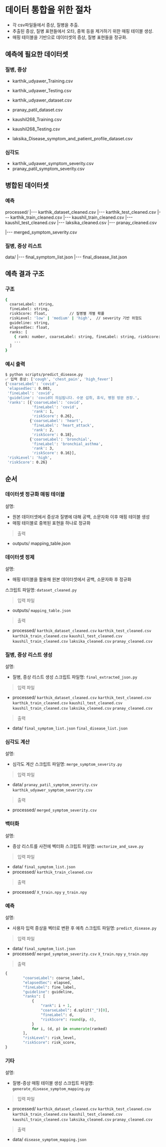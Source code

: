 # 데이터 통합을 위한 절차
- 각 csv파일들에서 증상, 질병을 추출.
- 추출된 증상, 질병 표현들에서 오타, 중복 등을 제거하기 위한 매핑 테이블 생성.
- 매핑 테이블을 기반으로 데이터셋의 증상, 질병 표현들을 정규화.


## 예측에 필요한 데이터셋
### 질병, 증상
- karthik_udyawer_Training.csv
- karthik_udyawer_Testing.csv
- karthik_udyawer_dataset.csv

- pranay_patil_dataset.csv

- kaushil268_Training.csv
- kaushil268_Testing.csv

- laksika_Disease_symptom_and_patient_profile_dataset.csv

### 심각도
- karthik_udyawer_symptom_severity.csv
- pranay_patil_symptom_severity.csv

## 병합된 데이터셋
### 예측
processed/
|--- karthik_dataset_cleaned.csv
|--- karthik_test_cleaned.csv
|--- karthik_train_cleaned.csv
|--- kaushil_train_cleaned.csv
|--- kaushil_test_cleaned.csv
|--- laksika_cleaned.csv
|--- pranay_cleaned.csv

|--- merged_symptom_severity.csv

### 질병, 증상 리스트
data/
|--- final_symptom_list.json
|--- final_disease_list.json

## 예측 결과 구조
### 구조
```sh
{
  coarseLabel: string,
  fineLabel: string,
  riskScore: float,          // 질병별 개별 확률
  riskLevel: 'low' | 'medium' | 'high',  // severity 기반 위험도
  guideline: string,
  elapsedSec: float,
  ranks: [
    { rank: number, coarseLabel: string, fineLabel: string, riskScore: float },
    ...
  ]
}
```

### 예시 출력
```sh
$ python scripts/predict_disease.py 
✅ 입력 증상: ['cough', 'chest_pain', 'high_fever']
{'coarseLabel': 'covid',
 'elapsedSec': 0.003,
 'fineLabel': 'covid',
 'guideline': 'covid이 의심됩니다. 수분 섭취, 휴식, 병원 방문 권장.',
 'ranks': [{'coarseLabel': 'covid',
            'fineLabel': 'covid',
            'rank': 1,
            'riskScore': 0.26},
           {'coarseLabel': 'heart',
            'fineLabel': 'heart_attack',
            'rank': 2,
            'riskScore': 0.18},
           {'coarseLabel': 'bronchial',
            'fineLabel': 'bronchial_asthma',
            'rank': 3,
            'riskScore': 0.16}],
 'riskLevel': 'high',
 'riskScore': 0.26}
```



## 순서
### 데이터셋 정규화 매핑 테이블
설명:
- 원본 데이터셋에서 증상과 질병에 대해 공백, 소문자화 이후 매핑 테이블 생성
- 매핑 테이블로 중복된 표현을 하나로 정규화


> 출력
- outputs/
    mapping_table.json


### 데이터셋 정제
설명:
- 매핑 테이블을 활용해 원본 데이터셋에서 공백, 소문자화 후 정규화

스크립트 파일명: `dataset_cleaned.py`

> 입력 파일
- outputs/
    `mapping_table.json`

> 출력
- processed/
    `karthik_dataset_cleaned.csv`
    `karthik_test_cleaned.csv`
    `karthik_train_cleaned.csv`
    `kaushil_test_cleaned.csv`
    `kaushil_train_cleaned.csv`
    `laksika_cleaned.csv`
    `pranay_cleaned.csv`


### 질병, 증상 리스트 생성
설명:
- 질병, 증상 리스트 생성
스크립트 파일명: `final_extracted_json.py`


> 입력 파일
- processed/
    `karthik_dataset_cleaned.csv`
    `karthik_test_cleaned.csv`
    `karthik_train_cleaned.csv`
    `kaushil_test_cleaned.csv`
    `kaushil_train_cleaned.csv`
    `laksika_cleaned.csv`
    `pranay_cleaned.csv`

> 출력
- data/
    `final_symptom_list.json`
    `final_disease_list.json`



### 심각도 계산
설명:
- 심각도 계산
스크립트 파일명: `merge_symptom_severity.py`

> 입력 파일
- data/
    `pranay_patil_symptom_severity.csv`
    `karthik_udyawer_symptom_severity.csv`

> 출력
- processed/
    `merged_symptom_severity.csv`

### 백터화
설명:
- 증상 리스트를 사전에 벡터화
스크립트 파일명: `vectorize_and_save.py`

> 입력 파일
- data/
    `final_symptom_list.json`
- processed/
    `karthik_train_cleaned.csv`

> 출력
- processed/
    `X_train.npy`
    `y_train.npy`

### 예측
설명:
- 사용자 입력 증상을 벡터로 변환 후 예측
스크립트 파일명: `predict_disease.py`

> 입력 파일
- data/
    `final_symptom_list.json`
- processed/
    `merged_symptom_severity.csv`
    `X_train.npy`
    `y_train.npy`

> 출력
```py
{
        "coarseLabel": coarse_label,
        "elapsedSec": elapsed,
        "fineLabel": fine_label,
        "guideline": guideline,
        "ranks": [
            {
                "rank": i + 1,
                "coarseLabel": d.split("_")[0],
                "fineLabel": d,
                "riskScore": round(p, 4),
            }
            for i, (d, p) in enumerate(ranked)
        ],
        "riskLevel": risk_level,
        "riskScore": risk_score,
}
```

### 기타
설명:
- 질병-증상 매핑 테이블 생성
스크립트 파일명: `generate_disease_symptom_mapping.py`

> 입력 파일
- processed/
    `karthik_dataset_cleaned.csv`
    `karthik_test_cleaned.csv`
    `karthik_train_cleaned.csv`
    `kaushil_test_cleaned.csv`
    `kaushil_train_cleaned.csv`
    `laksika_cleaned.csv`
    `pranay_cleaned.csv`

> 출력
- data/
    `disease_symptom_mapping.json`